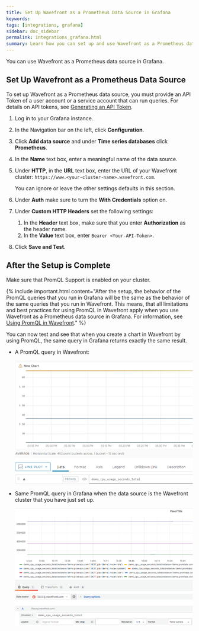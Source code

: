 ```yaml
---
title: Set Up Wavefront as a Prometheus Data Source in Grafana
keywords:
tags: [integrations, grafana]
sidebar: doc_sidebar
permalink: integrations_grafana.html
summary: Learn how you can set up and use Wavefront as a Prometheus data source in Grafana.
---
```


You can use Wavefront as a Prometheus data source in Grafana.

## Set Up Wavefront as a Prometheus Data Source

To set up Wavefront as a Prometheus data source, you must provide an API Token of a user account or a service account that can run queries. For details on API tokens, see [Generating an API Token](https://docs.wavefront.com/wavefront_api.html#generating-an-api-token).

1. Log in to your Grafana instance.

2. In the Navigation bar on the left, click **Configuration**. 

3. Click **Add data source** and under **Time series databases** click **Prometheus**. 

4. In the **Name** text box, enter a meaningful name of the data source. 

5. Under **HTTP**, in the **URL** text box, enter the URL of your Wavefront cluster: `https://www.<your-cluster-name>.wavefront.com`.
   
   You can ignore or leave the other settings defaults in this section.
   
6. Under **Auth** make sure to turn the **With Credentials** option on.

7. Under **Custom HTTP Headers** set the following settings:
    
    1. In the **Header** text box, make sure that you enter **Authorization** as the header name.
    2. In the **Value** text box, enter `Bearer <Your-API-Token>`. 
    
8. Click **Save and Test**.

## After the Setup is Complete

Make sure that PromQL Support is enabled on your cluster. 

{% include important.html content="After the setup, the behavior of the PromQL queries that you run in Grafana will be the same as the behavior of the same queries that you run in Wavefront. This means, that all limitations and best practices for using PromQL in Wavefront apply when you use Wavefront as a Prometheus data source in Grafana. For information, see [Using PromQL in Wavefront](https://docs.wavefront.com/wavefront_prometheus.html)." %}

You can now test and see that when you create a chart in Wavefront by using PromQL, the same query in Grafana returns exactly the same result.

* A PromQL query in Wavefront:

   ![PromQL query in Wavefront](images/grafana-wavefront-example-promQL.png)

* Same PromQL query in Grafana when the data source is the Wavefront cluster that you have just set up.

   ![PromQL query in Grafana](images/grafana-wavefront-promQL.png)
 
 
